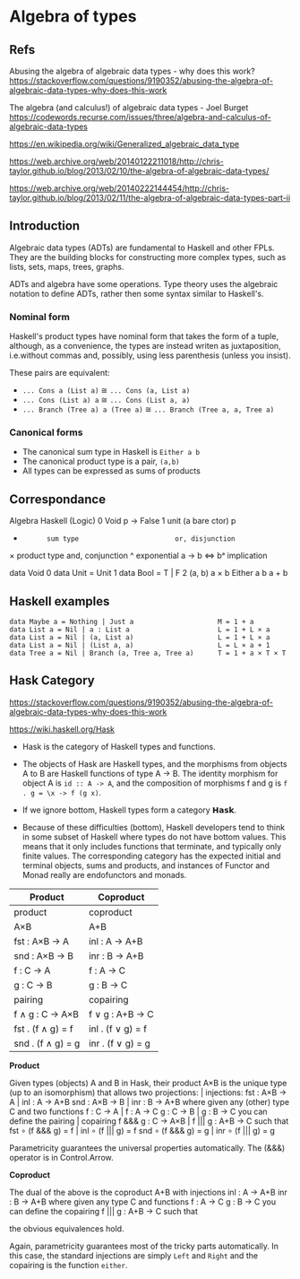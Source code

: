 # Algebra of types


## Refs

Abusing the algebra of algebraic data types - why does this work?
https://stackoverflow.com/questions/9190352/abusing-the-algebra-of-algebraic-data-types-why-does-this-work

The algebra (and calculus!) of algebraic data types - Joel Burget
https://codewords.recurse.com/issues/three/algebra-and-calculus-of-algebraic-data-types


https://en.wikipedia.org/wiki/Generalized_algebraic_data_type

https://web.archive.org/web/20140122211018/http://chris-taylor.github.io/blog/2013/02/10/the-algebra-of-algebraic-data-types/

https://web.archive.org/web/20140222144454/http://chris-taylor.github.io/blog/2013/02/11/the-algebra-of-algebraic-data-types-part-ii


## Introduction

Algebraic data types (ADTs) are fundamental to Haskell and other FPLs. They are the building blocks for constructing more complex types, such as lists, sets, maps, trees, graphs.

ADTs and algebra have some operations. Type theory uses the algebraic notation to define ADTs, rather then some syntax similar to Haskell's.

### Nominal form

Haskell's product types have nominal form that takes the form of a tuple, although, as a convenience, the types are instead writen as juxtaposition, i.e.without commas and, possibly, using less parenthesis (unless you insist).

These pairs are equivalent:
- `... Cons a (List a)` ≅ `... Cons (a, List a)`
- `... Cons (List a) a` ≅ `... Cons (List a, a)`
- `... Branch (Tree a) a (Tree a)` ≅ `... Branch (Tree a, a, Tree a)`


### Canonical forms

- The canonical sum type in Haskell is `Either a b`
- The canonical product type is a pair, `(a,b)`
- All types can be expressed as sums of products


## Correspondance

Algebra     Haskell                         (Logic)
0           Void                            p -> False
1           unit (a bare ctor)              p
+           sum type                        or, disjunction
×           product type                    and, conjunction
^           exponential a -> b <=> bᵃ       implication
​​

data Void                 0
data Unit = Unit          1
data Bool = T | F         2
(a, b)                    a × b
Either a b                a + b




## Haskell examples

```
data Maybe a = Nothing | Just a                     M = 1 + a
data List a = Nil | a : List a                      L = 1 + L × a
data List a = Nil | (a, List a)                     L = 1 + L × a
data List a = Nil | (List a, a)                     L = L × a + 1
data Tree a = Nil | Branch (a, Tree a, Tree a)      T = 1 + a × T × T
```


## Hask Category

https://stackoverflow.com/questions/9190352/abusing-the-algebra-of-algebraic-data-types-why-does-this-work

https://wiki.haskell.org/Hask

* Hask is the category of Haskell types and functions.

* The objects of Hask are Haskell types, and the morphisms from objects A to B are Haskell functions of type A -> B. The identity morphism for object A is `id :: A -> A`, and the composition of morphisms f and g is `f . g = \x -> f (g x)`.

* If we ignore bottom, Haskell types form a category 𝗛𝗮𝘀𝗸.

* Because of these difficulties (bottom), Haskell developers tend to think in some subset of Haskell where types do not have bottom values. This means that it only includes functions that terminate, and typically only finite values. The corresponding category has the expected initial and terminal objects, sums and products, and instances of Functor and Monad really are endofunctors and monads.




Product           | Coproduct
------------------|--------------------
product           | coproduct
A×B               | A+B
fst : A×B → A     | inl : A → A+B
snd : A×B → B     | inr : B → A+B
f : C → A         | f : A → C
g : C → B         | g : B → C
pairing           | copairing
f ∧ g : C → A×B   | f ∨ g : A+B → C
fst . (f ∧ g) = f | inl . (f ∨ g) = f
snd . (f ∧ g) = g | inr . (f ∨ g) = g




**Product**

Given types (objects) A and B in Hask, 
their product A×B is the unique type 
(up to an isomorphism) 
that allows two projections:            | injections:
  fst : A×B → A                         | inl : A → A+B
  snd : A×B → B                         | inr : B → A+B
where 
given any (other) type C 
and two functions 
  f : C → A                             | f : A → C
  g : C → B                             | g : B → C
you can define the pairing              | copairing
  f &&& g : C → A×B                     | f ||| g : A+B → C
such that 
  fst ∘ (f &&& g) = f                   | inl ∘ (f ||| g) = f
  snd ∘ (f &&& g) = g                   | inr ∘ (f ||| g) = g

Parametricity guarantees the universal properties automatically. 
The (&&&) operator is in Control.Arrow.


**Coproduct**

The dual of the above is the 
coproduct A+B with injections 
inl : A → A+B
inr : B → A+B
where
given any type C
and functions
f : A → C
g : B → C
you can define the copairing 
f ||| g : A+B → C
such that 


the obvious equivalences hold.

Again, parametricity guarantees most of the tricky parts automatically.
In this case, the standard injections are simply `Left` and `Right` 
and the copairing is the function `either`.
